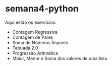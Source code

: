 # semana4-python
Aqui estão os exercícios:
- Contagem Regressiva
- Contagem de Pares
- Soma de Números Ímpares
- Tabuada 2.0
- Progressão Aritmética
- Maior, Menor e Soma dos valores de uma lista
